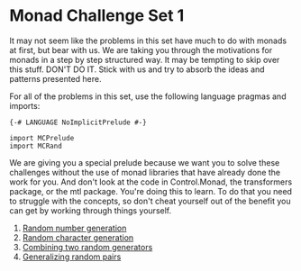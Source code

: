 # Monad Challenge Set 1

It may not seem like the problems in this set have much to do with monads at
first, but bear with us.  We are taking you through the motivations for monads
in a step by step structured way.  It may be tempting to skip over this stuff.
DON'T DO IT.  Stick with us and try to absorb the ideas and patterns presented
here.

For all of the problems in this set, use the following language pragmas and
imports:

    {-# LANGUAGE NoImplicitPrelude #-}

    import MCPrelude
    import MCRand

We are giving you a special prelude because we want you to solve these
challenges without the use of monad libraries that have already done the work
for you.  And don't look at the code in Control.Monad, the transformers
package, or the mtl package.  You're doing this to learn.  To do that you need
to struggle with the concepts, so don't cheat yourself out of the benefit you
can get by working through things yourself.

1. [Random number generation](challenges/1.md)
1. [Random character generation](challenges/2.md)
1. [Combining two random generators](challenges/3.md)
1. [Generalizing random pairs](challenges/3.md)


